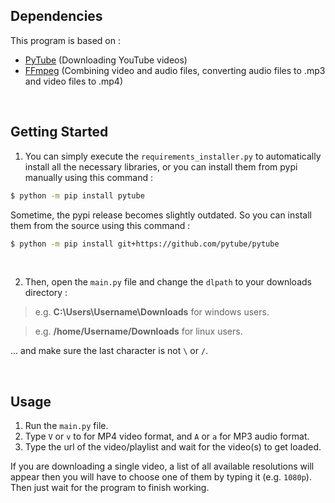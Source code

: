 ## Dependencies
This program is based on :
* [PyTube](https://github.com/pytube/pytube) (Downloading YouTube videos)
* [FFmpeg](https://github.com/kkroening/ffmpeg-python) (Combining video and audio files, converting audio files to .mp3 and video files to .mp4)

<br/>

## Getting Started

1. You can simply execute the `requirements_installer.py` to automatically install all the necessary libraries, or you can install them from pypi manually using this command :
```bash
$ python -m pip install pytube
```

Sometime, the pypi release becomes slightly outdated. So you can install them from the source using this command :

```bash
$ python -m pip install git+https://github.com/pytube/pytube
```

<br/>

2. Then, open the `main.py` file and change the `dlpath` to your downloads directory :
> e.g. **C:\Users\Username\Downloads** for windows users.

> e.g. **/home/Username/Downloads** for linux users.

... and make sure the last character is not `\` or `/`.

<br/>

## Usage
1. Run the `main.py` file.
2. Type `V` or `v` to for MP4 video format, and `A` or `a` for MP3 audio format.
3. Type the url of the video/playlist and wait for the video(s) to get loaded.

If you are downloading a single video, a list of all available resolutions will appear then you will have to choose one of them by typing it (e.g. `1080p`).
Then just wait for the program to finish working.
